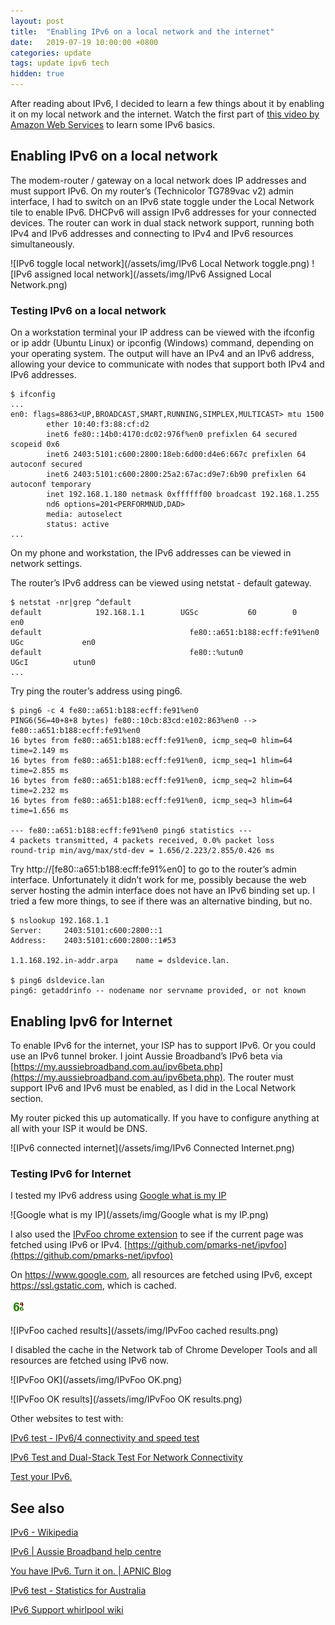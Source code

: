 ```yaml
---
layout: post
title:  "Enabling IPv6 on a local network and the internet"
date:   2019-07-19 10:00:00 +0800
categories: update
tags: update ipv6 tech
hidden: true
---
```

After reading about IPv6, I decided to learn a few things about it by enabling it on my local network and the internet. Watch the first part of [this video by Amazon Web Services](https://www.youtube.com/watch?v=GE_FqZ-XLR0) to learn some IPv6 basics.

## Enabling IPv6 on a local network
The modem-router / gateway on a local network does IP addresses and must support IPv6. On my router’s (Technicolor TG789vac v2) admin interface, I had to switch on an IPv6 state toggle under the Local Network tile to enable IPv6. DHCPv6 will assign IPv6 addresses for your connected devices. The router can work in dual stack network support, running both IPv4 and IPv6 addresses and connecting to IPv4 and IPv6 resources simultaneously.

![IPv6 toggle local network](/assets/img/IPv6 Local Network toggle.png)
![IPv6 assigned local network](/assets/img/IPv6 Assigned Local Network.png)

### Testing IPv6 on a local network
On a workstation terminal your IP address can be viewed with the ifconfig or ip addr (Ubuntu Linux) or ipconfig (Windows) command, depending on your operating system. The output will have an IPv4 and an IPv6 address, allowing your device to communicate with nodes that support both IPv4 and IPv6 addresses.

    $ ifconfig
    ...
    en0: flags=8863<UP,BROADCAST,SMART,RUNNING,SIMPLEX,MULTICAST> mtu 1500
            ether 10:40:f3:88:cf:d2 
            inet6 fe80::14b0:4170:dc02:976f%en0 prefixlen 64 secured scopeid 0x6 
            inet6 2403:5101:c600:2800:18eb:6d00:d4e6:667c prefixlen 64 autoconf secured 
            inet6 2403:5101:c600:2800:25a2:67ac:d9e7:6b90 prefixlen 64 autoconf temporary 
            inet 192.168.1.180 netmask 0xffffff00 broadcast 192.168.1.255
            nd6 options=201<PERFORMNUD,DAD>
            media: autoselect
            status: active
    ...

On my phone and workstation, the IPv6 addresses can be viewed in network settings.

The router’s IPv6 address can be viewed using netstat - default gateway.

    $ netstat -nr|grep ^default
    default            192.168.1.1        UGSc           60        0     en0
    default                                 fe80::a651:b188:ecff:fe91%en0   UGc             en0
    default                                 fe80::%utun0                    UGcI          utun0
    ...

Try ping the router’s address using ping6.

    $ ping6 -c 4 fe80::a651:b188:ecff:fe91%en0
    PING6(56=40+8+8 bytes) fe80::10cb:83cd:e102:863%en0 --> fe80::a651:b188:ecff:fe91%en0
    16 bytes from fe80::a651:b188:ecff:fe91%en0, icmp_seq=0 hlim=64 time=2.149 ms
    16 bytes from fe80::a651:b188:ecff:fe91%en0, icmp_seq=1 hlim=64 time=2.855 ms
    16 bytes from fe80::a651:b188:ecff:fe91%en0, icmp_seq=2 hlim=64 time=2.232 ms
    16 bytes from fe80::a651:b188:ecff:fe91%en0, icmp_seq=3 hlim=64 time=1.656 ms
    
    --- fe80::a651:b188:ecff:fe91%en0 ping6 statistics ---
    4 packets transmitted, 4 packets received, 0.0% packet loss
    round-trip min/avg/max/std-dev = 1.656/2.223/2.855/0.426 ms

Try http://[fe80::a651:b188:ecff:fe91%en0] to go to the router’s admin interface. Unfortunately it didn’t work for me, possibly because the web server hosting the admin interface does not have an IPv6 binding set up. I tried a few more things, to see if there was an alternative binding, but no.

    $ nslookup 192.168.1.1
    Server:		2403:5101:c600:2800::1
    Address:	2403:5101:c600:2800::1#53
    
    1.1.168.192.in-addr.arpa	name = dsldevice.lan.
    
    $ ping6 dsldevice.lan
    ping6: getaddrinfo -- nodename nor servname provided, or not known

## Enabling Ipv6 for Internet
To enable IPv6 for the internet, your ISP has to support IPv6. Or you could use an IPv6 tunnel broker. I joint Aussie Broadband’s IPv6 beta via [https://my.aussiebroadband.com.au/ipv6beta.php](https://my.aussiebroadband.com.au/ipv6beta.php). The router must support IPv6 and IPv6 must be enabled, as I did in the Local Network section.

My router picked this up automatically. If you have to configure anything at all with your ISP it would be DNS.

![IPv6 connected internet](/assets/img/IPv6 Connected Internet.png)

### Testing IPv6 for Internet
I tested my IPv6 address using [Google what is my IP](https://www.google.com/search?q=what+is+my+ip)

![Google what is my IP](/assets/img/Google what is my IP.png)

I also used the [IPvFoo chrome extension](https://chrome.google.com/webstore/detail/ipvfoo/ecanpcehffngcegjmadlcijfolapggal?hl=en) to see if the current page was fetched using IPv6 or IPv4. [https://github.com/pmarks-net/ipvfoo](https://github.com/pmarks-net/ipvfoo)

On https://www.google.com, all resources are fetched using IPv6, except https://ssl.gstatic.com, which is cached.

![IPvFoo 6 4](/assets/img/IPvFoo.png)

![IPvFoo cached results](/assets/img/IPvFoo cached results.png)

I disabled the cache in the Network tab of Chrome Developer Tools and all resources are fetched using IPv6 now.

![IPvFoo OK](/assets/img/IPvFoo OK.png)

![IPvFoo OK results](/assets/img/IPvFoo OK results.png)

Other websites to test with:

[IPv6 test - IPv6/4 connectivity and speed test](https://ipv6-test.com/)

[IPv6 Test and Dual-Stack Test For Network Connectivity](http://testmyipv6.com/)

[Test your IPv6.](https://test-ipv6.com/)

## See also
[IPv6 - Wikipedia](https://en.wikipedia.org/wiki/IPv6)

[IPv6 \| Aussie Broadband help centre](https://www.aussiebroadband.com.au/help-centre/nbn/tech-support/ipv6/)

[You have IPv6. Turn it on. \| APNIC Blog](https://blog.apnic.net/2016/05/04/you-have-ipv6-turn-it-on/)

[IPv6 test - Statistics for Australia](https://ipv6-test.com/stats/country/AU)

[IPv6 Support whirlpool wiki](https://whirlpool.net.au/wiki/hw_feature_242)

